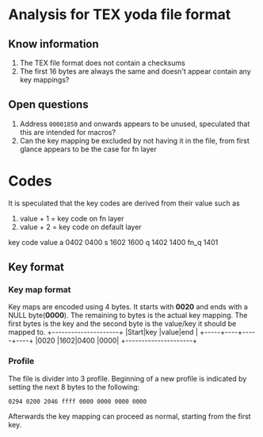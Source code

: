# Analysis for TEX yoda file format

## Know information

1. The TEX file format does not contain a checksums
2. The first 16 bytes are always the same and doesn't appear contain any key mappings?

## Open questions

1. Address `00001850` and onwards appears to be unused, speculated that this are intended for macros?
2. Can the key mapping be excluded by not having it in the file, from first glance appears to be the case for fn layer

# Codes

It is speculated that the key codes are derived from their value such as
1. value + 1 = key code on fn layer
2. value + 2 = key code on default layer

key  code  value
a    0402  0400
s    1602  1600
q    1402  1400
fn_q 1401

## Key format

### Key map format

Key maps are encoded using 4 bytes. It starts with **0020** and ends with a NULL byte(**0000**).
The remaining to bytes is the actual key mapping. The first bytes is the key and the second byte is the value/key it
should be mapped to.
+---------------------+
|Start|key |value|end |
+-----+----+-----+----+
|0020 |1602|0400 |0000|
+---------------------+

### Profile

The file is divider into 3 profile.
Beginning of a new profile is indicated by setting the next 8 bytes to the following:

 ```
0294 0200 2046 ffff 0000 0000 0000 0000
```

Afterwards the key mapping can proceed as normal, starting from the first key.
